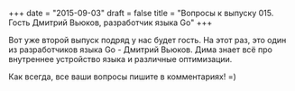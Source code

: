 +++
date = "2015-09-03"
draft = false
title = "Вопросы к выпуску 015. Гость Дмитрий Вьюков, разработчик языка Go"
+++

Вот уже второй выпуск подряд у нас будет гость. На этот раз, это один из разработчиков языка Go - Дмитрий Вьюков. Дима знает всё про внутреннее устройство языка и различные оптимизации.

Как всегда, все ваши вопросы пишите в комментариях! =)
